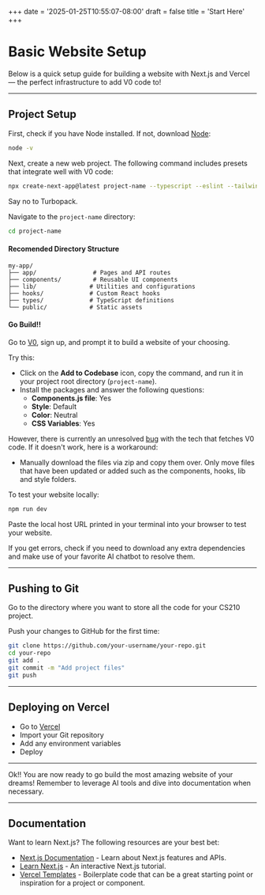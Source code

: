 +++
date = '2025-01-25T10:55:07-08:00'
draft = false
title = 'Start Here'
+++
# Basic Website Setup  
Below is a quick setup guide for building a website with Next.js and Vercel — the perfect infrastructure to add V0 code to!  

---

## Project Setup  
First, check if you have Node installed. If not, download [Node](https://nodejs.org/en):  
```bash
node -v
```  
Next, create a new web project. The following command includes presets that integrate well with V0 code:  
```bash
npx create-next-app@latest project-name --typescript --eslint --tailwind --app --src-dir --import-alias "@/*"
```  
Say no to Turbopack.  

Navigate to the `project-name` directory:  
```bash
cd project-name
```  

#### Recomended Directory Structure
```
my-app/
├── app/                # Pages and API routes
├── components/         # Reusable UI components
├── lib/               # Utilities and configurations
├── hooks/             # Custom React hooks
├── types/             # TypeScript definitions
└── public/            # Static assets
```
#### Go Build!!
Go to [V0](https://v0.dev/), sign up, and prompt it to build a website of your choosing.  

Try this:  
- Click on the **Add to Codebase** icon, copy the command, and run it in your project root directory (`project-name`).  
- Install the packages and answer the following questions:  
  - **Components.js file**: Yes  
  - **Style**: Default  
  - **Color**: Neutral  
  - **CSS Variables**: Yes  

However, there is currently an unresolved [bug](https://github.com/shadcn-ui/ui/issues/6459) with the tech that fetches V0 code. If it doesn't work, here is a workaround:  
- Manually download the files via zip and copy them over. Only move files that have been updated or added such as the components, hooks, lib and style folders.  

To test your website locally:  
```bash
npm run dev
```  
Paste the local host URL printed in your terminal into your browser to test your website.  

If you get errors, check if you need to download any extra dependencies and make use of your favorite AI chatbot to resolve them.  

---

## Pushing to Git  
Go to the directory where you want to store all the code for your CS210 project.  

Push your changes to GitHub for the first time:  
```bash
git clone https://github.com/your-username/your-repo.git
cd your-repo
git add .
git commit -m "Add project files"
git push
```  

---

## Deploying on Vercel  
- Go to [Vercel](https://vercel.com/)  
- Import your Git repository  
- Add any environment variables  
- Deploy   

---

Ok!! You are now ready to go build the most amazing website of your dreams! Remember to leverage AI tools and dive into documentation when necessary.
 
---

## Documentation  
Want to learn Next.js? The following resources are your best bet:  
- [Next.js Documentation](https://nextjs.org/docs) - Learn about Next.js features and APIs.  
- [Learn Next.js](https://nextjs.org/learn) - An interactive Next.js tutorial.  
- [Vercel Templates](https://vercel.com/templates) - Boilerplate code that can be a great starting point or inspiration for a project or component.
